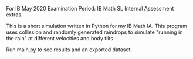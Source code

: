 For IB May 2020 Examination Period: IB Math SL Internal Assessment extras.

This is a short simulation written in Python for my IB Math IA.
This program uses collission and randomly generated raindrops to simulate "running in the rain" at different velocities and body tilts.

Run main.py to see results and an exported dataset.
